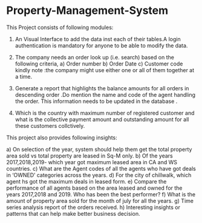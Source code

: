 # Property-Management-System


This Project consists of following modules:

1. An Visual Interface to add the data inst each of their tables.A login authentication
   is mandatory for anyone to be able to modify the data.
   
2) The company needs an order look up (i.e. search) based on the following criteria,
    a) Order number
    b) Order Date
    c) Customer code
    kindly note :the company might use either one or all of them together at a time.
    
3) Generate a report that highlights the balance amounts for all orders in descending
    order .Do mention the name and code of the agent handling the order. This information needs to be updated in the database .
    
4) Which is the country with maximum number of registered customer and what is the collective payment amount and outstanding amount for all these customers collctively.

This project also provides following insights:

 a) On selection of the year, system should help them get the total property area sold vs total property are leased in Sq-M only.
 b) Of the years 2017,2018,2019- which year got maximum leased area in CA and WS countries.
 c) What are the Agent codes of all the agents who have got deals in ‘OWNED’ categories across the years.
 d) For the city of chillwalk, which agent hs got the maximum deals in leased form.
 e) Compare the performance of all agents based on the area leased and owned for the years 2017,2018 and 2019. Who has been the best performer?
 f) What is the amount of property area sold for the month of july for all the years.
 g) Time series analysis report of the orders received.
 h) Interesting insights or patterns that can help make better business decision.

